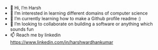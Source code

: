 - 👋 Hi, I’m Harsh
- 👀 I’m interested in learning different domains of computer science
- 🌱 I’m currently learning how to make a Github profile readme :)
- 💞️ I’m looking to collaborate on building a software or anything which sounds fun
- 📫 Reach me by linkedin https://www.linkedin.com/in/harshwardhankumar
